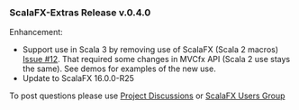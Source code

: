 ### ScalaFX-Extras Release v.0.4.0

Enhancement:

* Support use in Scala 3 by removing use of ScalaFX (Scala 2 macros) [Issue #12][12]. That required some changes in
  MVCfx API (Scala 2 use stays the same). See demos for examples of the new use.
* Update to ScalaFX 16.0.0-R25

To post questions please use [Project Discussions][Discussions] or [ScalaFX Users Group][scalafx-users]

[scalafx-users]: https://groups.google.com/forum/#!forum/scalafx-users

[Discussions]: https://github.com/scalafx/scalafx-extras/discussions

[12]: https://github.com/scalafx/scalafx-extras/issues/12

